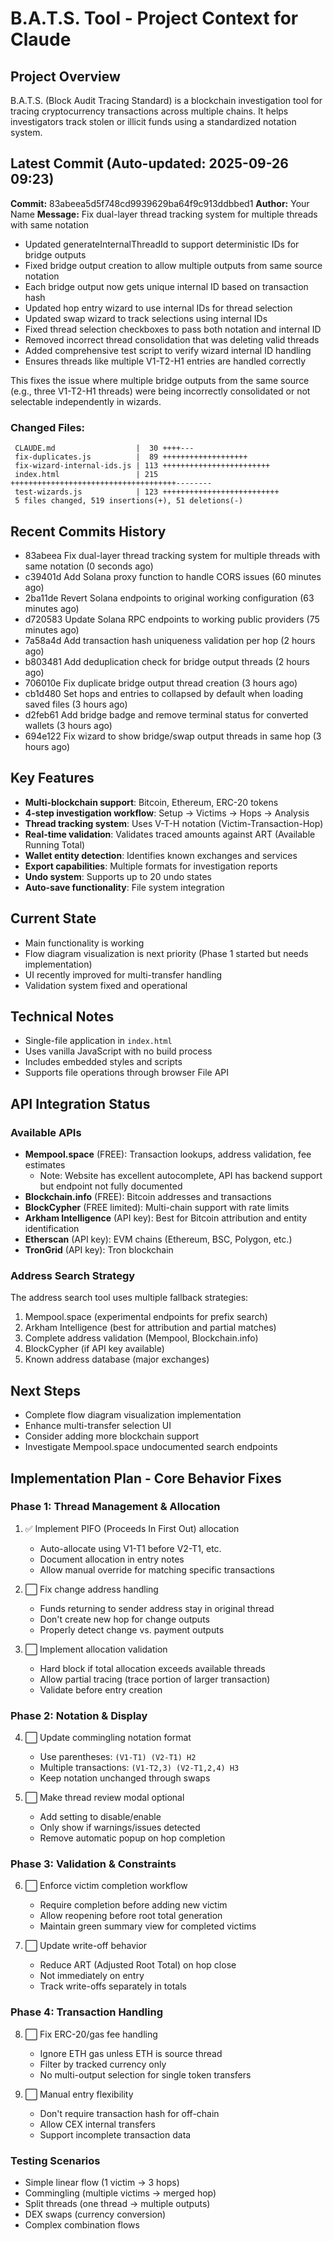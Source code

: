 # B.A.T.S. Tool - Project Context for Claude

## Project Overview
B.A.T.S. (Block Audit Tracing Standard) is a blockchain investigation tool for tracing cryptocurrency transactions across multiple chains. It helps investigators track stolen or illicit funds using a standardized notation system.

## Latest Commit (Auto-updated: 2025-09-26 09:23)

**Commit:** 83abeea5d5f748cd9939629ba64f9c913ddbbed1
**Author:** Your Name
**Message:** Fix dual-layer thread tracking system for multiple threads with same notation

- Updated generateInternalThreadId to support deterministic IDs for bridge outputs
- Fixed bridge output creation to allow multiple outputs from same source notation
- Each bridge output now gets unique internal ID based on transaction hash
- Updated hop entry wizard to use internal IDs for thread selection
- Updated swap wizard to track selections using internal IDs
- Fixed thread selection checkboxes to pass both notation and internal ID
- Removed incorrect thread consolidation that was deleting valid threads
- Added comprehensive test script to verify wizard internal ID handling
- Ensures threads like multiple V1-T2-H1 entries are handled correctly

This fixes the issue where multiple bridge outputs from the same source (e.g., three V1-T2-H1 threads) were being incorrectly consolidated or not selectable independently in wizards.

### Changed Files:
```
 CLAUDE.md                  |  30 ++++---
 fix-duplicates.js          |  89 +++++++++++++++++++
 fix-wizard-internal-ids.js | 113 ++++++++++++++++++++++++
 index.html                 | 215 +++++++++++++++++++++++++++++++++++++--------
 test-wizards.js            | 123 ++++++++++++++++++++++++++
 5 files changed, 519 insertions(+), 51 deletions(-)
```

## Recent Commits History

- 83abeea Fix dual-layer thread tracking system for multiple threads with same notation (0 seconds ago)
- c39401d Add Solana proxy function to handle CORS issues (60 minutes ago)
- 2ba11de Revert Solana endpoints to original working configuration (63 minutes ago)
- d720583 Update Solana RPC endpoints to working public providers (75 minutes ago)
- 7a58a4d Add transaction hash uniqueness validation per hop (2 hours ago)
- b803481 Add deduplication check for bridge output threads (2 hours ago)
- 706010e Fix duplicate bridge output thread creation (3 hours ago)
- cb1d480 Set hops and entries to collapsed by default when loading saved files (3 hours ago)
- d2feb61 Add bridge badge and remove terminal status for converted wallets (3 hours ago)
- 694e122 Fix wizard to show bridge/swap output threads in same hop (3 hours ago)

## Key Features
- **Multi-blockchain support**: Bitcoin, Ethereum, ERC-20 tokens
- **4-step investigation workflow**: Setup → Victims → Hops → Analysis
- **Thread tracking system**: Uses V-T-H notation (Victim-Transaction-Hop)
- **Real-time validation**: Validates traced amounts against ART (Available Running Total)
- **Wallet entity detection**: Identifies known exchanges and services
- **Export capabilities**: Multiple formats for investigation reports
- **Undo system**: Supports up to 20 undo states
- **Auto-save functionality**: File system integration

## Current State
- Main functionality is working
- Flow diagram visualization is next priority (Phase 1 started but needs implementation)
- UI recently improved for multi-transfer handling
- Validation system fixed and operational

## Technical Notes
- Single-file application in `index.html`
- Uses vanilla JavaScript with no build process
- Includes embedded styles and scripts
- Supports file operations through browser File API

## API Integration Status

### Available APIs
- **Mempool.space** (FREE): Transaction lookups, address validation, fee estimates
  - Note: Website has excellent autocomplete, API has backend support but endpoint not fully documented
- **Blockchain.info** (FREE): Bitcoin addresses and transactions
- **BlockCypher** (FREE limited): Multi-chain support with rate limits
- **Arkham Intelligence** (API key): Best for Bitcoin attribution and entity identification
- **Etherscan** (API key): EVM chains (Ethereum, BSC, Polygon, etc.)
- **TronGrid** (API key): Tron blockchain

### Address Search Strategy
The address search tool uses multiple fallback strategies:
1. Mempool.space (experimental endpoints for prefix search)
2. Arkham Intelligence (best for attribution and partial matches)
3. Complete address validation (Mempool, Blockchain.info)
4. BlockCypher (if API key available)
5. Known address database (major exchanges)

## Next Steps
- Complete flow diagram visualization implementation
- Enhance multi-transfer selection UI
- Consider adding more blockchain support
- Investigate Mempool.space undocumented search endpoints

## Implementation Plan - Core Behavior Fixes

### Phase 1: Thread Management & Allocation
1. ✅ Implement PIFO (Proceeds In First Out) allocation
   - Auto-allocate using V1-T1 before V2-T1, etc.
   - Document allocation in entry notes
   - Allow manual override for matching specific transactions

2. ⬜ Fix change address handling
   - Funds returning to sender address stay in original thread
   - Don't create new hop for change outputs
   - Properly detect change vs. payment outputs

3. ⬜ Implement allocation validation
   - Hard block if total allocation exceeds available threads
   - Allow partial tracing (trace portion of larger transaction)
   - Validate before entry creation

### Phase 2: Notation & Display
4. ⬜ Update commingling notation format
   - Use parentheses: `(V1-T1) (V2-T1) H2`
   - Multiple transactions: `(V1-T2,3) (V2-T1,2,4) H3`
   - Keep notation unchanged through swaps

5. ⬜ Make thread review modal optional
   - Add setting to disable/enable
   - Only show if warnings/issues detected
   - Remove automatic popup on hop completion

### Phase 3: Validation & Constraints
6. ⬜ Enforce victim completion workflow
   - Require completion before adding new victim
   - Allow reopening before root total generation
   - Maintain green summary view for completed victims

7. ⬜ Update write-off behavior
   - Reduce ART (Adjusted Root Total) on hop close
   - Not immediately on entry
   - Track write-offs separately in totals

### Phase 4: Transaction Handling
8. ⬜ Fix ERC-20/gas fee handling
   - Ignore ETH gas unless ETH is source thread
   - Filter by tracked currency only
   - No multi-output selection for single token transfers

9. ⬜ Manual entry flexibility
   - Don't require transaction hash for off-chain
   - Allow CEX internal transfers
   - Support incomplete transaction data

### Testing Scenarios
- Simple linear flow (1 victim → 3 hops)
- Commingling (multiple victims → merged hop)
- Split threads (one thread → multiple outputs)
- DEX swaps (currency conversion)
- Complex combination flows
